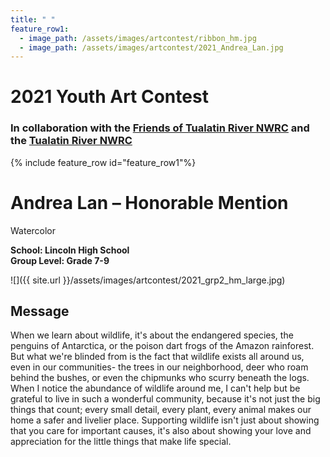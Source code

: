 ```yaml
---
title: " "
feature_row1:
  - image_path: /assets/images/artcontest/ribbon_hm.jpg
  - image_path: /assets/images/artcontest/2021_Andrea_Lan.jpg
---
```


# 2021 Youth Art Contest

### In collaboration with the [Friends of Tualatin River NWRC](https://fotr.wildapricot.org/) and the [Tualatin River NWRC](https://www.fws.gov/refuge/Tualatin_River/)

{% include feature_row id="feature_row1"%}

# Andrea Lan – Honorable Mention  
Watercolor  

**School: Lincoln High School**  
**Group Level: Grade 7-9**  

![]({{ site.url }}/assets/images/artcontest/2021_grp2_hm_large.jpg)

## Message

When we learn about wildlife, it's about the endangered species, the penguins of Antarctica, or the poison dart frogs of the Amazon rainforest. But what we're blinded from is the fact that wildlife exists all around us, even in our communities- the trees in our neighborhood, deer who roam behind the bushes, or even the chipmunks who scurry beneath the logs. When I notice the abundance of wildlife around me, I can't help but be grateful to live in such a wonderful community, because it's not just the big things that count; every small detail, every plant, every animal makes our home a safer and livelier place. Supporting wildlife isn't just about showing that you care for important causes, it's also about showing your love and appreciation for the little things that make life special.
